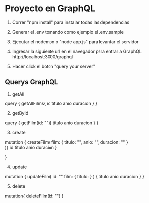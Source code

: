 # Proyecto en GraphQL

1. Correr "npm install" para instalar todas las dependencias

2. Generar el .env tomando como ejemplo el .env.sample

3. Ejecutar el nodemon o "node app.js" para levantar el servidor

4. Ingresar la siguiente url en el navegador para entrar a GraphQL  http://localhost:3000/graphql

5. Hacer click el boton "query your server"

## Querys GraphQL

1. getAll 

query {
  getAllFilms{
    id
    titulo
    anio
    duracion
  }
}

2. getById

query {
 getFilm(id: "<ID A BUSCAR>"){
   titulo
   anio
   duracion
 }
}

3. create

mutation {
  createFilm(
    film: {
        titulo: "<DATO>", 
        anio: "<DATO>", 
        duracion: "<DATO>"
    }  
    ){
      id
      titulo
      anio
      duracion
    }

}

4. update

mutation {
updateFilm(
  id: "<ID A BUSCAR>"
  film: {
    titulo: <DATO A CAMBIAR>
    }
    ) {
      titulo
      anio
      duracion
    }
}

5. delete

mutation{
  deleteFilm(id: "<ID A ELIMINAR>")
}